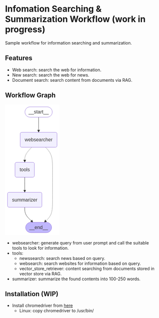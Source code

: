 # Infomation Searching & Summarization Workflow (work in progress)
Sample workflow for information searching and summarization.

## Features
- Web search: search the web for information.
- New search: search the web for news.
- Document search: search content from documents via RAG. 

## Workflow Graph
![](./assets/workflow-graph.png)

- websearcher: generate query from user prompt and call the suitable tools to look for information.
- tools:
  - newssearch: search news based on query.
  - websearch: search websites for information based on query.
  - vector_store_retriever: content searching from documents stored in vector store via RAG.
- summarizer: summarize the found contents into 100-250 words.

## Installation (WIP)
- Install chromedriver from [here](https://googlechromelabs.github.io/chrome-for-testing/)
  - Linux: copy chromedriver to /usr/bin/
